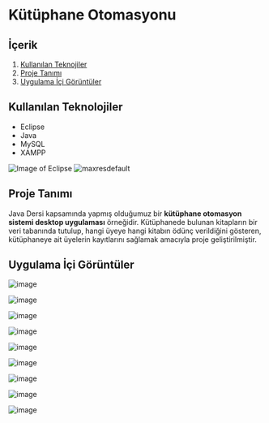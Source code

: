 # Kütüphane Otomasyonu

## İçerik

1. [Kullanılan Teknojiler](https://github.com/mehmetaydintr/Kutuphane_Otomasyonu_2#kullan%C4%B1lan-teknolojiler)
2. [Proje Tanımı](https://github.com/mehmetaydintr/Kutuphane_Otomasyonu_2#proje-tan%C4%B1m%C4%B1)
3. [Uygulama İçi Görüntüler](https://github.com/mehmetaydintr/Kutuphane_Otomasyonu_2#uygulama-i%CC%87%C3%A7i-g%C3%B6r%C3%BCnt%C3%BCler)

## Kullanılan Teknolojiler

  + Eclipse
  + Java
  + MySQL
  + XAMPP


![Image of Eclipse](https://www.kodlamamerkezi.com/wp-content/uploads/2014/08/java-eclipse.jpg)
![maxresdefault](https://user-images.githubusercontent.com/37263322/117035232-bd2d2f80-ad0c-11eb-9d8b-e9b4d451870c.jpg)

## Proje Tanımı

Java Dersi kapsamında yapmış olduğumuz bir **kütüphane otomasyon sistemi desktop uygulaması** örneğidir. Kütüphanede bulunan kitapların bir veri tabanında tutulup, hangi üyeye hangi kitabın ödünç verildiğini gösteren, kütüphaneye ait üyelerin kayıtlarını sağlamak amacıyla proje geliştirilmiştir.

## Uygulama İçi Görüntüler

![image](https://user-images.githubusercontent.com/37263322/116824543-78ca5400-ab93-11eb-9c96-b529abbf6d14.png "Giriş Ekranı")

![image](https://user-images.githubusercontent.com/37263322/116824546-7c5ddb00-ab93-11eb-9df1-6a723523a218.png "Kitap Ekleme")

![image](https://user-images.githubusercontent.com/37263322/116824561-8aabf700-ab93-11eb-8d46-cfdcfecc6c37.png "Kitap Silme")

![image](https://user-images.githubusercontent.com/37263322/116824638-f1c9ab80-ab93-11eb-95ee-d1675ee6b423.png "Kitap Arama")

![image](https://user-images.githubusercontent.com/37263322/116824601-c1820d00-ab93-11eb-8f66-7eb34bcce7a3.png "Kitap Ödünç Verme")

![image](https://user-images.githubusercontent.com/37263322/116824573-9bf50380-ab93-11eb-8215-cd049bc39c71.png "Kitabı Geri Alma")

![image](https://user-images.githubusercontent.com/37263322/116824574-a0212100-ab93-11eb-88d9-7e4d9b5d56b9.png "Üye Ekleme")

![image](https://user-images.githubusercontent.com/37263322/116824585-b16a2d80-ab93-11eb-9f24-de2417d34ac6.png "Üye Arama")

![image](https://user-images.githubusercontent.com/37263322/116824589-b5964b00-ab93-11eb-8d26-b86856b16295.png "Üye Silme")




